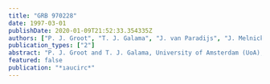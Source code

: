 ```yaml
---
title: "GRB 970228"
date: 1997-03-01
publishDate: 2020-01-09T21:52:33.354335Z
authors: ["P. J. Groot", "T. J. Galama", "J. van Paradijs", "J. Melnick", "G. van der Steene", "M. Bremer", "N. Tanvir", "J. Bloom", "R. Strom", "J. Telting", "R. G. M. Rutten", "C. Kouveliotou", "J. in 't Zand", "J. Heise", "E. Costa", "M. Feroci", "L. Piro", "F. Frontera", "G. Zavattini", "L. Nicastro", "E. Palazzi", "M. R. Metzger", "S. R. Kulkarni", "S. G. Djorgovski", "R. Gal", "C. C. Steidel", "D. A. Frail"]
publication_types: ["2"]
abstract: "P. J. Groot and T. J. Galama, University of Amsterdam (UoA); J. van Paradijs, UoA and University of Alabama, Huntsville; J. Melnick, G. van der Steene, and M. Bremer, European Southern Observatory (ESO); N. Tanvir and J. Bloom, Institute of Astronomy, Cambridge; R. Strom, Netherlands Foundation for Research in Astronomy; J. Telting and R. G. M. Rutten, Isaac Newton Group of Telescopes, La Palma; C. Kouveliotou, Universities Space Research Association; J. in 't Zand and J. Heise, SRON, Utrecht; E. Costa, M. Feroci, and L. Piro, Istituto di Astrofisica Spaziale, CNR; F. Frontera and G. Zavattini, Universita di Ferrara; and L. Nicastro and E. Palazzi, Istituto TESRE, CNR, report: ``An R-band image (3600-s exposure) made with the ESO New Technology Telescope on Mar. 13.0 UT shows the presence of an extended object at R = 23.8 +/- 0.2 within 0''.2 of the position of the optical transient reported on IAUC 6584. The object is elongated in the north-south direction and measures 1``.3 x 1''.0 (FWHM). The point-spread function for the image has 1``.0 FWHM. This indicates that the object is a galaxy. The brightness of the nearby star (the position end figures for which should have been given on IAUC 6584 as 46s.43 and 53''.0) is R = 21.5. R- and B-band images made with the Isaac Newton Telescope on Mar. 9.9 show an object at the position of the optical transient whose magnitudes, R = 24.0 and B = 25.4, are likely dominated by the above galaxy. Low-resolution spectroscopy of the nearby star with the ESO 3.6-m telescope shows the presence of TiO features, which together with the color index (V-I = +2.6) indicates that it is an early M-type dwarf unrelated to the optical transient.`` M. R. Metzger, S. R. Kulkarni, S. G. Djorgovski, R. Gal, and C. C. Steidel, California Institute of Technology; and D. A. Frail, National Radio Astronomy Observatory, communicate: ''Examination of an R-band image taken with the Keck II 10-m telescope on Mar. 6.32 UT (cf. IAUC 6582) reveals a faint source near the position of the optical variable reported on IAUC 6584. This source appears extended, with R = 24.0 and its center at R.A. = 5h01m46s.59, Decl. = +11o46'53``.5 (equinox 2000.0); it is 2''.7 away from a brighter source with R = 22.4 at position end figures 46s.40, 53``.3 (+/- 0''.2), evidently corresponding to the steady source of Groot et al. (see above). No other sources are detected within 5`` to R = 25.0. The extended source also appears on an I-band image taken on Mar. 6.19 with the Palomar 1.5-m reflector, near the detection limit of I = 21.5. From an R-band image taken on Mar. 11.18 at the Palomar 5-m reflector, we find that the extended source has not varied by more than 0.3 mag in R over the interval.''"
featured: false
publication: "*ıaucirc*"
---
```


